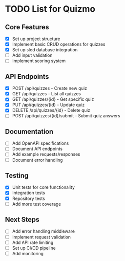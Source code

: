 # TODO List for Quizmo

## Core Features

- [x] Set up project structure
- [x] Implement basic CRUD operations for quizzes
- [x] Set up sled database integration
- [ ] Add input validation
- [ ] Implement scoring system

## API Endpoints

- [x] POST /api/quizzes - Create new quiz
- [x] GET /api/quizzes - List all quizzes
- [x] GET /api/quizzes/{id} - Get specific quiz
- [x] PUT /api/quizzes/{id} - Update quiz
- [x] DELETE /api/quizzes/{id} - Delete quiz
- [ ] POST /api/quizzes/{id}/submit - Submit quiz answers

## Documentation

- [ ] Add OpenAPI specifications
- [ ] Document API endpoints
- [ ] Add example requests/responses
- [ ] Document error handling

## Testing

- [x] Unit tests for core functionality
- [x] Integration tests
- [x] Repository tests
- [ ] Add more test coverage

## Next Steps

- [ ] Add error handling middleware
- [ ] Implement request validation
- [ ] Add API rate limiting
- [ ] Set up CI/CD pipeline
- [ ] Add monitoring
